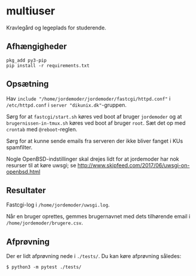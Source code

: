 # multiuser

Kravlegård og legeplads for studerende.


## Afhængigheder

```
pkg_add py3-pip
pip install -r requirements.txt
```


## Opsætning

Hav `include "/home/jordemoder/jordemoder/fastcgi/httpd.conf"` i
`/etc/httpd.conf` i `server "dikunix.dk"`-gruppen.

Sørg for at `fastcgi/start.sh` køres ved boot af bruger `jordemoder` og
at `brugernissen-in-tmux.sh` køres ved boot af bruger `root`.  Sæt det
op med `crontab` med `@reboot`-reglen.

Sørg for at kunne sende emails fra serveren der ikke bliver fanget i KUs
spamfilter.

Nogle OpenBSD-indstillinger skal drejes lidt for at jordemoder har nok
resurser til at køre uwsgi; se
http://www.skipfeed.com/2017/06/uwsgi-on-openbsd.html


## Resultater

Fastcgi-log i `/home/jordemoder/uwsgi.log`.

Når en bruger oprettes, gemmes brugernavnet med dets tilhørende email i
`/home/jordemoder/brugere.csv`.

## Afprøvning

Der er lidt afprøvning nede i `./tests/`. Du kan køre afprøvning således:

```
$ python3 -m pytest ./tests/
```
